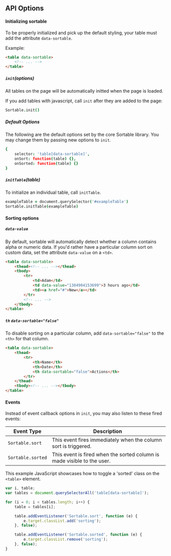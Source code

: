 ## API Options

#### Initializing sortable

To be properly initialized and pick up the default styling, your table must add the attribute `data-sortable`.

Example:

```html
<table data-sortable>
    <!-- ... -->
</table>
```

##### `init`(options)

All tables on the page will be automatically initted when the page is loaded.

If you add tables with javascript, call `init` after they are added to the page:

```coffeescript
Sortable.init()
```

##### Default Options

The following are the default options set by the core Sortable library. You may change them by passing new options to `init`.

```coffeescript
{
    selector: 'table[data-sortable]',
    onSort: function(table) {},
    onSorted: function(table) {}
}
```

##### `initTable`(table)

To initialize an individual table, call `initTable`.

```coffeescript
exampleTable = document.querySelector('#exampleTable')
Sortable.initTable(exampleTable)
```

#### Sorting options

##### `data-value`

By default, sortable will automatically detect whether a column contains alpha or numeric data. If you'd rather have a particular column sort on custom data, set the attribute `data-value` on a `<td>`.

```html
<table data-sortable>
    <thead><!-- ... --></thead>
    <tbody>
        <tr>
            <td>Adam</td>
            <td data-value="1384904153699">3 hours ago</td>
            <td><a href="#">New</a></td>
        </tr>
        <!-- ... -->
    </tbody>
</table>
```

##### `th` `data-sortable="false"`

To disable sorting on a particular column, add `data-sortable="false"` to the `<th>` for that column.

```html
<table data-sortable>
    <thead>
        <tr>
            <th>Name</th>
            <th>Date</th>
            <th data-sortable="false">Actions</th>
        </tr>
    </thead>
    <tbody><!-- ... --></tbody>
</table>
```

#### Events

Instead of event callback options in `init`, you may also listen to these fired events:

**Event Type**    | **Description**
----------------- | -----------------------------------------------------------------------
`Sortable.sort`   | This event fires immediately when the column sort is triggered.
`Sortable.sorted` | This event is fired when the sorted column is made visible to the user.

This example JavaScript showcases how to toggle a 'sorted' class on the `<table>` element.

```javascript
var i, table;
var tables = document.querySelectorAll('table[data-sortable]');

for (i = 0; i < tables.length; i++) {
    table = tables[i];

    table.addEventListener('Sortable.sort', function (e) {
        e.target.classList.add('sorting');
    }, false);

    table.addEventListener('Sortable.sorted', function (e) {
        e.target.classList.remove('sorting');
    }, false);
}
```

<!-- Resources for the demos -->
<p style="-webkit-transform: translateZ(0)"></p>
<script src="/sortable/js/sortable.js"></script>
<link rel="stylesheet" href="/sortable/css/sortable-theme-light.css" />
